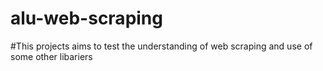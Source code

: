 # alu-web-scraping
#This projects aims to test the understanding of web scraping and use of some other libariers
